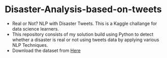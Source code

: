 # Disaster-Analysis-based-on-tweets
* Real or Not? NLP with Disaster Tweets. This is a Kaggle challange for data science learners. 
* This repository consists of my solution build using Python to detect whether a disaster is real or not using tweets data by applying various NLP Techniques.
* Download the dataset from [Here](https://www.kaggle.com/c/nlp-getting-started)
